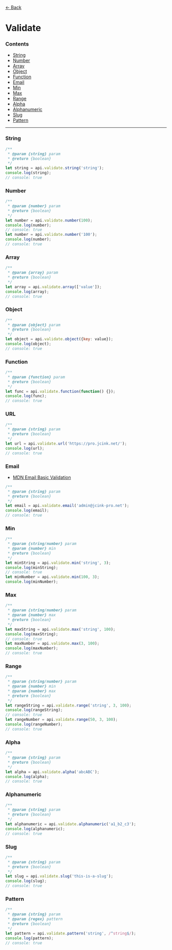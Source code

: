 [&#x2190; Back](/README.md)

# Validate

### Contents
* [String](#string)
* [Number](#number)
* [Array](#array)
* [Object](#object)
* [Function](#function)
* [Email](#email)
* [Min](#min)
* [Max](#max)
* [Range](#range)
* [Alpha](#alpha)
* [Alphanumeric](#alphanumeric)
* [Slug](#slug)
* [Pattern](#pattern)

---

### String
```js
/**
 * @param {string} param
 * @return {boolean}
 */
let string = api.validate.string('string');
console.log(string);
// console: true
```

### Number
```js
/**
 * @param {number} param
 * @return {boolean}
 */
let number = api.validate.number(100);
console.log(number);
// console: true
let number = api.validate.number('100');
console.log(number);
// console: true
```

### Array
```js
/**
 * @param {array} param
 * @return {boolean}
 */
let array = api.validate.array(['value']);
console.log(array);
// console: true
```

### Object
```js
/**
 * @param {object} param
 * @return {boolean}
 */
let object = api.validate.object({key: value});
console.log(object);
// console: true
```

### Function
```js
/**
 * @param {function} param
 * @return {boolean}
 */
let func = api.validate.function(function() {});
console.log(func);
// console: true
```

### URL
```js
/**
 * @param {string} param
 * @return {boolean}
 */
let url = api.validate.url('https://pro.jcink.net/');
console.log(url);
// console: true
```

### Email
* [MDN Email Basic Validation](https://developer.mozilla.org/en-US/docs/Web/HTML/Element/input/email#Basic_validation)
```js
/**
 * @param {string} param
 * @return {boolean}
 */
let email = api.validate.email('admin@jcink-pro.net');
console.log(email);
// console: true
```

### Min
```js
/**
 * @param {string/number} param
 * @param {number} min
 * @return {boolean}
 */
let minString = api.validate.min('string', 3);
console.log(minString);
// console: true
let minNumber = api.validate.min(100, 3);
console.log(minNumber);
```

### Max
```js
/**
 * @param {string/number} param
 * @param {number} max
 * @return {boolean}
 */
let maxString = api.validate.max('string', 100);
console.log(maxString);
// console: true
let maxNumber = api.validate.max(3, 100);
console.log(maxNumber);
// console: true
```

### Range
```js
/**
 * @param {string/number} param
 * @param {number} min
 * @param {number} max
 * @return {boolean}
 */
let rangeString = api.validate.range('string', 3, 100);
console.log(rangeString);
// console: true
let rangeNumber = api.validate.range(50, 3, 100);
console.log(rangeNumber);
// console: true
```

### Alpha
```js
/**
 * @param {string} param
 * @return {boolean}
 */
let alpha = api.validate.alpha('abcABC');
console.log(alpha);
// console: true
```


### Alphanumeric
```js
/**
 * @param {string} param
 * @return {boolean}
 */
let alphanumeric = api.validate.alphanumeric('a1_b2_c3');
console.log(alphanumeric);
// console: true
```

### Slug
```js
/**
 * @param {string} param
 * @return {boolean}
 */
let slug = api.validate.slug('this-is-a-slug');
console.log(slug);
// console: true
```

### Pattern
```js
/**
 * @param {string} param
 * @param {regex} pattern
 * @return {boolean}
 */
let pattern = api.validate.pattern('string', /^string$/);
console.log(pattern);
// console: true
```
